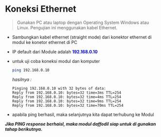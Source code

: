 # Koneksi Ethernet

> Gunakan PC atau laptop dengan Operating System Windows atau Linux. Pengujian ini menggunakan kabel Ethernet.


  - Sambungkan kabel ethernet (straight mode) dari konektor ethernet di modul ke konetor ethernet di PC
  - IP default dari Module adalah <span style="color:blue; font-weight:bold">192.168.0.10</span>
  - untuk uji coba koneksi modul dan komputer
    ```bash
    ping 192.168.0.10
    ```  
    _hasilnya :_
    ```
    Pinging 192.168.0.10 with 32 bytes of data:
    Reply from 192.168.0.10: bytes=32 time=3ms TTL=254
    Reply from 192.168.0.10: bytes=32 time=4ms TTL=254
    Reply from 192.168.0.10: bytes=32 time=9ms TTL=254
    Reply from 192.168.0.10: bytes=32 time=70ms TTL=254
    ```

  - apabila ping berhasil, maka selanjutnya kita dapat terhubung ke Modul 

_**Jika PING response berhaisl, maka modul daffodil siap untuk di gunakan tahap berikutnya.**_ 


